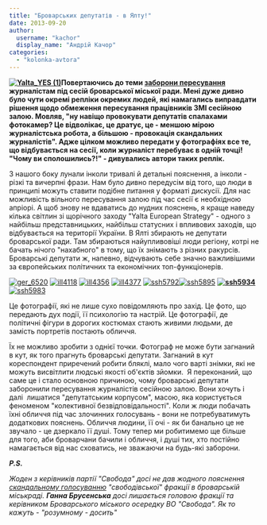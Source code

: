 ```yaml
---
title: "Броварських депутатів - в Ялту!"
date: 2013-09-20
author: 
  username: "kachor"
  display_name: "Андрій Качор"
categories: 
  - "kolonka-avtora"
---
```


**[![Yalta_YES (1)](https://mpz.brovary.org/wp-content/uploads/2013/09/Yalta_YES-1.jpg)](https://mpz.brovary.org/wp-content/uploads/2013/09/Yalta_YES-1.jpg)Повертаючись до теми [заборони пересування](https://mpz.brovary.org/svoboda-razom-z-partiyeyu-regioniv-obmezhili-prava-brovarskih-zhurnalistiv/) журналістам під сесій броварської міської ради. Мені дуже дивно було чути окремі репліки окремих людей, які намагались виправдати рішення щодо обмеження пересування працівників ЗМІ сесійною залою. Мовляв, "ну навіщо провокувати депутатів спалахами фотокамер? Це відволікає, це дратує, це - меншою мірою журналістська робота, а більшою - провокація скандальних журналістів". Адже цілком можливо передати у фотографіях все те, що відбувається на сесії, коли журналіст перебуває в одній точці! "Чому ви сполошились?!" - дивувались автори таких реплік.**

З нашого боку лунали інколи тривалі й детальні пояснення, а інколи - різкі та вичерпні фрази. Нам було дивно передусім від того, що люди в принципі можуть ставити подібне питання у форматі дискусії. Для нас можливість вільного пересування залою під час сесії є необхідною апріорі. А щоб знову не вдаватись до нудних пояснень, я краще наведу кілька світлин зі щорічного заходу "Yalta European Strategy" - одного з найбільш представницьких, найбільш статусних і впливових заходів, що відбувається на території України. В Ялті збирають не депутати броварської ради. Там збираються найупливовіші люди регіону, котрі не бачать нічого "нахабного" в тому, що їх знімають з різних ракурсів. Броварські депутати ж, напевно, відчувають себе значно важливішими за європейських політичних та економічних топ-функціонерів.

[![ger_6520](https://mpz.brovary.org/wp-content/uploads/2013/09/ger_6520.jpg)](https://mpz.brovary.org/wp-content/uploads/2013/09/ger_6520.jpg) [![ill4118](https://mpz.brovary.org/wp-content/uploads/2013/09/ill4118.jpg)](https://mpz.brovary.org/wp-content/uploads/2013/09/ill4118.jpg) [![ill4356](https://mpz.brovary.org/wp-content/uploads/2013/09/ill4356.jpg)](https://mpz.brovary.org/wp-content/uploads/2013/09/ill4356.jpg) [![ill4377](https://mpz.brovary.org/wp-content/uploads/2013/09/ill4377.jpg)](https://mpz.brovary.org/wp-content/uploads/2013/09/ill4377.jpg) [![ssh5792](https://mpz.brovary.org/wp-content/uploads/2013/09/ssh5792.jpg)](https://mpz.brovary.org/wp-content/uploads/2013/09/ssh5792.jpg)[![ssh5895](https://mpz.brovary.org/wp-content/uploads/2013/09/ssh5895.jpg)](https://mpz.brovary.org/wp-content/uploads/2013/09/ssh5895.jpg) **[![ssh5934](https://mpz.brovary.org/wp-content/uploads/2013/09/ssh5934.jpg)](https://mpz.brovary.org/wp-content/uploads/2013/09/ssh5934.jpg)** [![ssh5983](https://mpz.brovary.org/wp-content/uploads/2013/09/ssh5983.jpg)](https://mpz.brovary.org/wp-content/uploads/2013/09/ssh5983.jpg)

Це фотографії, які не лише сухо повідомляють про захід. Це фото, що передають дух події, її психологію та настрій. Це фотографії, де політичні фігури в дорогих костюмах стають живими людьми, де замість портретів постають обличчя.

Їх не можливо зробити з однієї точки. Фотограф не може бути загнаний в кут, як того прагнуть броварські депутати. Загнаний в кут кореспондент приречений робити бляклі, мало чого варті знімки, які не можуть висвітлити людські якості об'єктів зйомки.  Я переконаний, що саме це і стало основною причиною, чому броварські депутати заборонили пересування журналістів сесійною залою. Вони хочуть і далі  лишатися "депутатським корпусом", масою, яка користується феноменом "колективної безвідповідальності". Коли ж люди побачать їхні обличчя під час злочинних голосувань - вони не потребуватимуть додаткових пояснень. Обличчя людини, її очі - як би банально це не звучало - це дзеркало її душі. Тому тепер ми робитимемо ще більше для того, аби броварчани бачили і обличчя, і душі тих, хто постійно намагається від нас сховатись, не зважаючи на будь-які заборони.

**_P.S._**

_Жоден з керівників партії "Свобода" досі не дав жодного пояснення [скандальному голосуванню](https://mpz.brovary.org/kamo-gryadesh-miska-svoboda-spetsrozsliduvannya-intsidentu-22-serpnya/) "свободівської" фракції в броварській міськраді. **Ганна Брусенська** досі лишається головою фракції та керівником Броварського міського осередку ВО "Свобода". Як то кажуть - "розумному - досить"_
